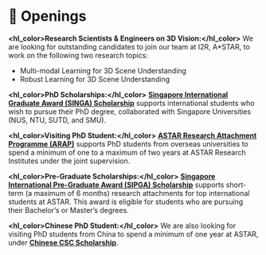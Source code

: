 # 📢 Openings
<b><hl_color>Research Scientists & Engineers on 3D Vision:</hl_color></b> 
We are looking for outstanding candidates to join our team at I2R, A\*STAR, to work on the following two research topics:
- Multi-modal Learning for 3D Scene Understanding
- Robust Learning for 3D Scene Understanding 

<b><hl_color>PhD Scholarships:</hl_color></b> 
<a href="https://www.a-star.edu.sg/Scholarships/for-graduate-studies/singapore-international-graduate-award-singa"><b>Singapore International Graduate Award (SINGA) Scholarship</b></a> supports international students who wish to pursue their PhD degree, collaborated with Singapore Universities (NUS, NTU, SUTD, and SMU). 
				
<b><hl_color>Visiting PhD Student:</hl_color></b> 
<a href="https://www.a-star.edu.sg/Scholarships/for-graduate-studies/a-star-research-attachment-programme"><b>ASTAR Research Attachment Programme (ARAP)</b></a> supports PhD students from overseas universities to spend a minimum of one to a maximum of two years at ASTAR Research Institutes under the joint supervision.
	
<b><hl_color>Pre-Graduate Scholarships:</hl_color></b> 
<a href="https://www.a-star.edu.sg/Scholarships/for-undergraduate-studies/singapore-international-pre-graduate-award-sipga"><b>Singapore International Pre-Graduate Award (SIPGA) Scholarship</b></a> supports short-term (a maximum of 6 months) research attachments for top international students at ASTAR. This award is eligible for students who are pursuing their Bachelor’s or Master’s degrees. 

<b><hl_color>Chinese PhD Student:</hl_color></b> 
We are also looking for visiting PhD students from China to spend a minimum of one year at ASTAR, under <a href="https://www.csc.edu.cn/chuguo"><b>Chinese CSC Scholarship</b></a>. 
					
